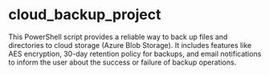 # cloud_backup_project
This PowerShell script provides a reliable way to back up files and directories to cloud storage (Azure Blob Storage). It includes features like AES encryption, 30-day retention policy for backups, and email notifications to inform the user about the success or failure of backup operations. 
